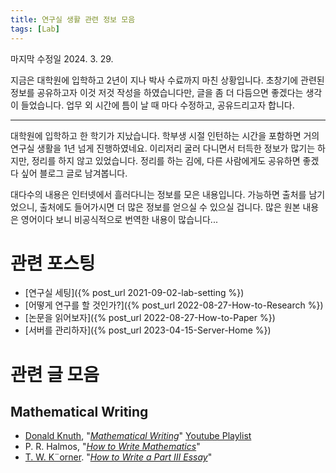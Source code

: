 ```yaml
---
title: 연구실 생활 관련 정보 모음
tags: [Lab] 
---
```


마지막 수정일 2024. 3. 29.

지금은 대학원에 입학하고 2년이 지나 박사 수료까지 마친 상황입니다.
초창기에 관련된 정보를 공유하고자 이것 저것 작성을 하였습니다만, 글을 좀 더 다듬으면 좋겠다는 생각이 들었습니다.
업무 외 시간에 틈이 날 때 마다 수정하고, 공유드리고자 합니다.

---

대학원에 입학하고 한 학기가 지났습니다. 
학부생 시절 인턴하는 시간을 포함하면 거의 연구실 생활을 1년 넘게 진행하였네요.
이리저리 굴러 다니면서 터득한 정보가 많기는 하지만, 정리를 하지 않고 있었습니다.
정리를 하는 김에, 다른 사람에게도 공유하면 좋겠다 싶어 블로그 글로 남겨봅니다.

대다수의 내용은 인터넷에서 흘러다니는 정보를 모은 내용입니다. 가능하면 출처를 남기었으니, 출처에도 들어가시면 더 많은 정보를 얻으실 수 있으실 겁니다.
많은 원본 내용은 영어이다 보니 비공식적으로 번역한 내용이 많습니다...

# 관련 포스팅

- [연구실 세팅]({% post_url 2021-09-02-lab-setting %})
- [어떻게 연구를 할 것인가?]({% post_url 2022-08-27-How-to-Research %})
- [논문을 읽어보자]({% post_url 2022-08-27-How-to-Paper %})
- [서버를 관리하자]({% post_url 2023-04-15-Server-Home %})

# 관련 글 모음

## Mathematical Writing

- [Donald Knuth](https://www-cs-faculty.stanford.edu/~knuth), "*[Mathematical Writing](https://www-cs-faculty.stanford.edu/~knuth/klr.html)*" [Youtube Playlist](https://youtube.com/playlist?list=PLOdeqCXq1tXihn5KmyB2YTOqgxaUkcNYG)
- P. R. Halmos, "*[How to Write Mathematics](https://www.mathematik.uni-marburg.de/~agricola/material/halmos.pdf)*"
- [T. W. K¨orner](https://www.dpmms.cam.ac.uk/~twk/). "*[How to Write a Part III Essay](https://www.dpmms.cam.ac.uk/~twk/Essay.pdf)*"